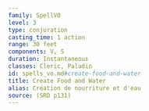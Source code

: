 ```yaml
---
family: SpellVO
level: 3
type: conjuration
casting_time: 1 action
range: 30 feet
components: V, S
duration: Instantaneous
classes: Cleric, Paladin
id: spells_vo.md#create-food-and-water
title: Create Food and Water
alias: Création de nourriture et d'eau
source: (SRD p131)
---
```


